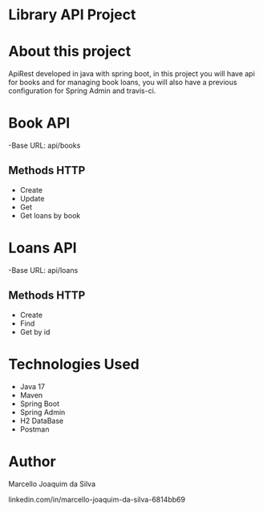 # Library API Project

# About this project

ApiRest developed in java with spring boot, in this project you will have api for books 
and for managing book loans, you will also have a previous configuration for Spring Admin and travis-ci.

# Book API
-Base URL: api/books

## Methods HTTP
- Create
- Update 
- Get
- Get loans by book

# Loans API
-Base URL: api/loans

## Methods HTTP
- Create
- Find
- Get by id


# Technologies Used
- Java 17
- Maven
- Spring Boot
- Spring Admin
- H2 DataBase
- Postman


# Author

Marcello Joaquim da Silva

linkedin.com/in/marcello-joaquim-da-silva-6814bb69
